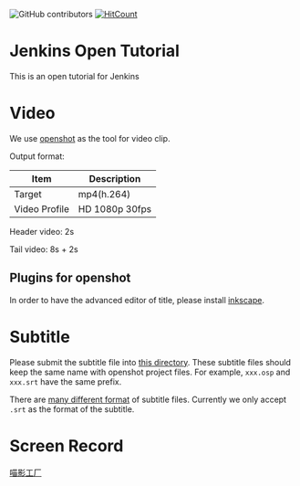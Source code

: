 ![GitHub contributors](https://img.shields.io/github/contributors/jenkins-zh/jenkins-open-tutorial)
[![HitCount](http://hits.dwyl.com/jenkins-zh/jenkins-open-tutorial.svg)](http://hits.dwyl.com/jenkins-zh/jenkins-open-tutorial)

# Jenkins Open Tutorial
This is an open tutorial for Jenkins

# Video
We use [openshot](https://github.com/OpenShot/openshot-qt) as the tool for video clip.

Output format:

| Item | Description |
|---|---|
| Target | mp4(h.264) |
| Video Profile | HD 1080p 30fps |

Header video: 2s

Tail video: 8s + 2s

## Plugins for openshot
In order to have the advanced editor of title, please install [inkscape](https://inkscape.org/).

# Subtitle
Please submit the subtitle file into [this directory](openshot). These subtitle files should keep the same name with openshot project files. For example, `xxx.osp` and `xxx.srt` have the same prefix.

There are [many different format](https://en.wikipedia.org/wiki/Subtitles#Subtitle_formats) of subtitle files. Currently we only accept `.srt` as the format of the subtitle.

# Screen Record
[喵影工厂](https://miao.wondershare.cn/filmora-video-editor-ad.html)
